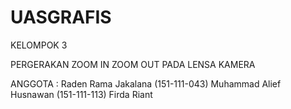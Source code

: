 # UASGRAFIS
KELOMPOK 3

PERGERAKAN ZOOM IN ZOOM OUT PADA LENSA KAMERA

ANGGOTA :
Raden Rama Jakalana (151-111-043)
Muhammad Alief Husnawan (151-111-113)
Firda Riant
